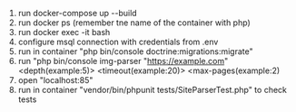 1) run docker-compose up --build
2) run docker ps (remember tne name of the container with php)
3) run docker exec -it <name of the coinainer with php> bash
4) configure msql connection with credentials from .env 
5) run in container "php bin/console doctrine:migrations:migrate"
6) run "php bin/console img-parser "https://example.com"  <depth(example:5)> <timeout(example:20)> <max-pages(example:2)
7) open "localhost:85"
8) run in container "vendor/bin/phpunit tests/SiteParserTest.php" to check tests

